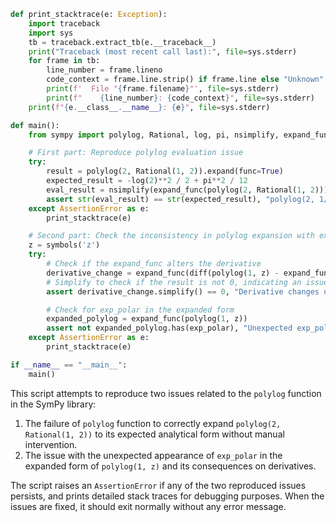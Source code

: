 ```python
def print_stacktrace(e: Exception):
    import traceback
    import sys
    tb = traceback.extract_tb(e.__traceback__)
    print("Traceback (most recent call last):", file=sys.stderr)
    for frame in tb:
        line_number = frame.lineno
        code_context = frame.line.strip() if frame.line else "Unknown"
        print(f'  File "{frame.filename}"', file=sys.stderr)
        print(f"    {line_number}: {code_context}", file=sys.stderr)
    print(f"{e.__class__.__name__}: {e}", file=sys.stderr)

def main():
    from sympy import polylog, Rational, log, pi, nsimplify, expand_func, diff, exp_polar, symbols

    # First part: Reproduce polylog evaluation issue
    try:
        result = polylog(2, Rational(1, 2)).expand(func=True)
        expected_result = -log(2)**2 / 2 + pi**2 / 12
        eval_result = nsimplify(expand_func(polylog(2, Rational(1, 2))).evalf(), [pi**2, log(2)**2])
        assert str(eval_result) == str(expected_result), "polylog(2, 1/2) did not expand to the expected result"
    except AssertionError as e:
        print_stacktrace(e)

    # Second part: Check the inconsistency in polylog expansion with exp_polar
    z = symbols('z')
    try:
        # Check if the expand_func alters the derivative
        derivative_change = expand_func(diff(polylog(1, z) - expand_func(polylog(1, z)), z))
        # Simplify to check if the result is not 0, indicating an issue
        assert derivative_change.simplify() == 0, "Derivative changes upon expansion"

        # Check for exp_polar in the expanded form
        expanded_polylog = expand_func(polylog(1, z))
        assert not expanded_polylog.has(exp_polar), "Unexpected exp_polar in expanded polylog"
    except AssertionError as e:
        print_stacktrace(e)

if __name__ == "__main__":
    main()
```

This script attempts to reproduce two issues related to the `polylog` function in the SymPy library:
1. The failure of `polylog` function to correctly expand `polylog(2, Rational(1, 2))` to its expected analytical form without manual intervention.
2. The issue with the unexpected appearance of `exp_polar` in the expanded form of `polylog(1, z)` and its consequences on derivatives.

The script raises an `AssertionError` if any of the two reproduced issues persists, and prints detailed stack traces for debugging purposes. When the issues are fixed, it should exit normally without any error message.